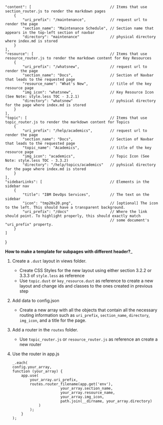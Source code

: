 	"content": [									// Items that use section_router.js to render the markdown pages	
		{
			"uri_prefix": "/maintenance",			// request url to render the page
			"section_name": "Maintenance Schedule",	// Section name that appears in the top-left section of navbar
			"directory": "maintenance"				// physical directory where index.md is stored
		}
	],
	"resource": [									// Items that use resource_router.js to render the markdown content for Key Resources
		{
			"uri_prefix": "/whatsnew",				// request url to render the page
			"section_name": "Docs",					// Section of Navbar that leads to the requested page
			"resource_name": "What's New",			// title of the key resource page
			"img_icon": "whatsnew",					// Key Resource Icon (See Note: style.less TOC - 3.2.1)
			"directory": "whatsnew"					// pyhsical directory for the page where index.md is stored
		}
	],
	"topic": [										// Items that use topic_router.js to render the markdown content for Topics
		{
			"uri_prefix": "/help/academics",		// request url to render the page
			"section_name": "Docs",					// Section of Navbar that leads to the requested page
			"topic_name": "Academics",				// title of the key resource page
			"img_icon": "academics",				// Topic Icon (See Note: style.less TOC - 3.3.2)
			"directory": "/help/topics/academics"	// pyhsical directory for the page where index.md is stored
		}
	],
	"sidebarLinks": [								// Elements in the sidebar nav
		{
			"title": "IBM DevOps Services",			// The text on the sidebar
			"icon": "tmp20x20.png",					// [optional] The icon to the left. This should have a transparent background.
			"uri_prefix": "/docs"					// Where the link should point. To highlight properly, this should exactly match
													// some document's "uri_prefix" property.
		}
	]
}

__How to make a template for subpages with different header?___

1. Create a `.dust` layout in views folder.
	- Create CSS Styles for the new layout using either section 3.2.2 or 3.3.3 of `style.less` as reference
	- Use `topic.dust` or `key_resource.dust` as reference to create a new layout and change ids and classes to the ones created in previous step
	
2. Add data to config.json
	- Create a new array with all the objects that contain all the necessary routing information such as `uri_prefix`, `section_name`, `directory`, `img_icon`, and a title for the page.

3. Add a router in the `routes` folder.
	- Use `topic_router.js` or `resource_router.js` as reference an create a new router

4. Use the router in app.js
	```
	_.each(
	config.your_array,
	function (your_array) {
		app.use(
			your_array.uri_prefix, 
			routes.router_filename(app.get('env'), 
					      your_array.section_name,
					      your_array.resource_name, 
					      your_array.img_icon,
					      path.join(__dirname, your_array.directory)
				)
			);
		}
	);
	```

	